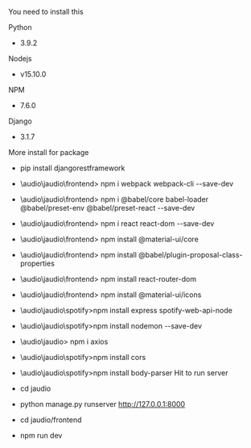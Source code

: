 You need to install this

Python 
- 3.9.2

Nodejs 
- v15.10.0

NPM 
- 7.6.0

Django 
- 3.1.7



More install for package
- pip install djangorestframework
- \audio\jaudio\frontend> npm i webpack webpack-cli --save-dev
- \audio\jaudio\frontend> npm i @babel/core babel-loader @babel/preset-env @babel/preset-react --save-dev
- \audio\jaudio\frontend> npm i react react-dom --save-dev

- \audio\jaudio\frontend> npm install @material-ui/core
- \audio\jaudio\frontend> npm install @babel/plugin-proposal-class-properties
- \audio\jaudio\frontend> npm install react-router-dom
- \audio\jaudio\frontend> npm install @material-ui/icons

- \audio\jaudio\spotify>npm install express spotify-web-api-node
- \audio\jaudio\spotify>npm install nodemon --save-dev
- \audio\jaudio> npm i axios
- \audio\jaudio\spotify>npm install cors
- \audio\jaudio\spotify>npm install body-parser
Hit to run server
- cd jaudio
- python manage.py runserver
http://127.0.0.1:8000
- cd jaudio/frontend
- npm run dev 

